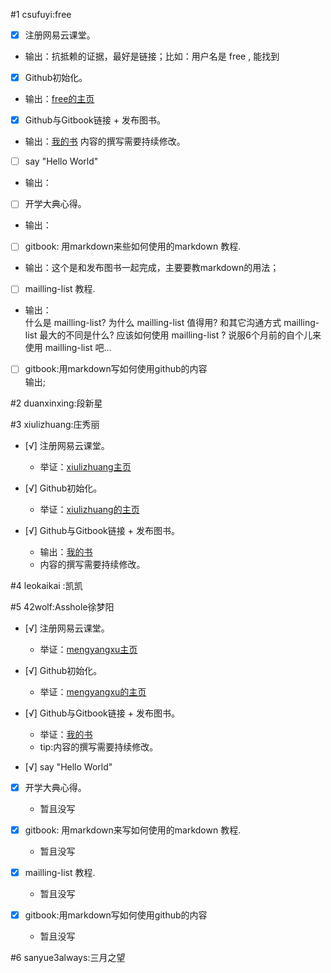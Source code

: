 #1 csufuyi:free

- [x] 注册网易云课堂。
- 输出：抗抵赖的证据，最好是链接；比如：用户名是 free , 能找到

- [x] Github初始化。
- 输出：[free的主页](https://github.com/csufuyi)

- [x] Github与Gitbook链接 + 发布图书。
- 输出：[我的书](http://csufuyi.gitbooks.io/python-startup/content/)
内容的撰写需要持续修改。

- [ ] say "Hello World"   
- 输出：

- [ ] 开学大典心得。  
- 输出：

- [ ] gitbook: 用markdown来些如何使用的markdown 教程.  
- 输出：这个是和发布图书一起完成，主要要教markdown的用法；

- [ ] mailling-list 教程.
- 输出：  
 什么是 mailling-list?
 为什么 mailling-list 值得用?
 和其它沟通方式 mailling-list 最大的不同是什么?
 应该如何使用 mailling-list ?
 说服6个月前的自个儿来使用 mailling-list 吧...

- [ ] gitbook:用markdown写如何使用github的内容  
输出;

#2 duanxinxing:段新星

#3 xiulizhuang:庄秀丽
- [√] 注册网易云课堂。
	- 举证：[xiulizhuang主页](http://study.163.com/u/7835716643#/center/course)
        
- [√] Github初始化。
	- 举证：[xiulizhuang的主页](https://github.com/xiulizhuang)
	
- [√] Github与Gitbook链接 + 发布图书。
	- 输出：[我的书](https://git.gitbook.com/xiulizhuang/omoocpy.git)
	- 内容的撰写需要持续修改。

#4 leokaikai :凯凯

#5 42wolf:Asshole徐梦阳
- [√] 注册网易云课堂。
	- 举证：[mengyangxu主页](http://study.163.com/u/552947307#/center/course)

- [√] Github初始化。
	- 举证：[mengyangxu的主页](https://github.com/42wolf)

- [√] Github与Gitbook链接 + 发布图书。
	- 举证：[我的书](https://www.gitbook.com/book/42wolf/pythoncamp0)
	- tip:内容的撰写需要持续修改。

- [√] say "Hello World"   

- [x] 开学大典心得。  
	- 暂且没写
	
- [x] gitbook: 用markdown来写如何使用的markdown 教程.  
	- 暂且没写
	
- [x] mailling-list 教程.  
 	- 暂且没写
 	
- [x] gitbook:用markdown写如何使用github的内容  
	- 暂且没写


#6 sanyue3always:三月之望

